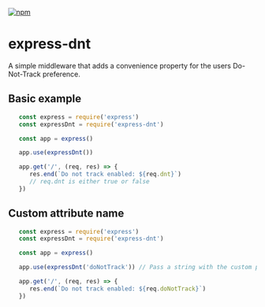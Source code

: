 [![npm](https://img.shields.io/npm/v/express-dnt?style=flat-square)](https://www.npmjs.com/package/express-dnt)

# express-dnt

A simple middleware that adds a convenience property for the users Do-Not-Track preference.

## Basic example

```javascript
   const express = require('express')
   const expressDnt = require('express-dnt')

   const app = express()

   app.use(expressDnt())

   app.get('/', (req, res) => {
      res.end(`Do not track enabled: ${req.dnt}`)
      // req.dnt is either true or false
   })
```

## Custom attribute name

```javascript
   const express = require('express')
   const expressDnt = require('express-dnt')

   const app = express()

   app.use(expressDnt('doNotTrack')) // Pass a string with the custom property name

   app.get('/', (req, res) => {
      res.end(`Do not track enabled: ${req.doNotTrack}`)
   })
```
